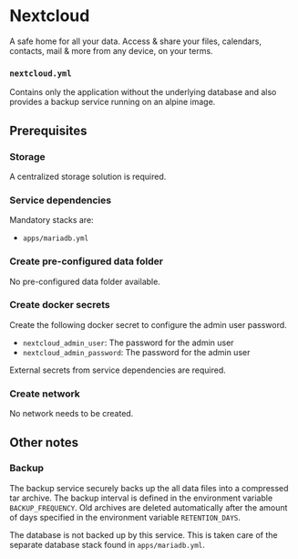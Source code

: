 # Nextcloud

A safe home for all your data. Access & share your files, calendars, contacts, mail & more from any device, on your terms.

### `nextcloud.yml`
Contains only the application without the underlying database and also provides a backup service running on an alpine image.

## Prerequisites
### Storage
A centralized storage solution is required.

### Service dependencies
Mandatory stacks are:
- `apps/mariadb.yml`

### Create pre-configured data folder
No pre-configured data folder available.

### Create docker secrets
Create the following docker secret to configure the admin user password.

- `nextcloud_admin_user`: The password for the admin user
- `nextcloud_admin_password`: The password for the admin user

External secrets from service dependencies are required.

### Create network
No network needs to be created.

## Other notes
### Backup
The backup service securely backs up the all data files into a compressed tar archive. The backup interval is defined in the environment variable `BACKUP_FREQUENCY`. Old archives are deleted automatically after the amount of days specified in the environment variable `RETENTION_DAYS`. 

The database is not backed up by this service. This is taken care of the separate database stack found in `apps/mariadb.yml`.